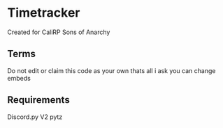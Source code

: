 # Timetracker
Created for CaliRP Sons of Anarchy

## Terms

Do not edit or claim this code as your own thats all i ask
you can change embeds


## Requirements
Discord.py V2
pytz
